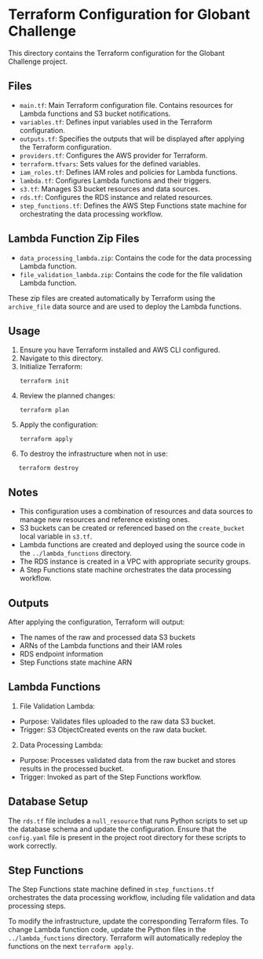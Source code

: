 # Terraform Configuration for Globant Challenge

This directory contains the Terraform configuration for the Globant Challenge project.

## Files

- `main.tf`: Main Terraform configuration file. Contains resources for Lambda functions and S3 bucket notifications.
- `variables.tf`: Defines input variables used in the Terraform configuration.
- `outputs.tf`: Specifies the outputs that will be displayed after applying the Terraform configuration.
- `providers.tf`: Configures the AWS provider for Terraform.
- `terraform.tfvars`: Sets values for the defined variables.
- `iam_roles.tf`: Defines IAM roles and policies for Lambda functions.
- `lambda.tf`: Configures Lambda functions and their triggers.
- `s3.tf`: Manages S3 bucket resources and data sources.
- `rds.tf`: Configures the RDS instance and related resources.
- `step_functions.tf`: Defines the AWS Step Functions state machine for orchestrating the data processing workflow.


## Lambda Function Zip Files

- `data_processing_lambda.zip`: Contains the code for the data processing Lambda function.
- `file_validation_lambda.zip`: Contains the code for the file validation Lambda function.

These zip files are created automatically by Terraform using the `archive_file` data source and are used to deploy the Lambda functions.

## Usage

1. Ensure you have Terraform installed and AWS CLI configured.
2. Navigate to this directory.
3. Initialize Terraform:
   ```
   terraform init
   ```
4. Review the planned changes:
   ```
   terraform plan
   ```
5. Apply the configuration:
   ```
   terraform apply
   ```
6. To destroy the infrastructure when not in use:
```
   terraform destroy
   ```

## Notes

- This configuration uses a combination of resources and data sources to manage new resources and reference existing ones.
- S3 buckets can be created or referenced based on the `create_bucket` local variable in `s3.tf`.
- Lambda functions are created and deployed using the source code in the `../lambda_functions` directory.
- The RDS instance is created in a VPC with appropriate security groups.
- A Step Functions state machine orchestrates the data processing workflow.

## Outputs

After applying the configuration, Terraform will output:
- The names of the raw and processed data S3 buckets
- ARNs of the Lambda functions and their IAM roles
- RDS endpoint information
- Step Functions state machine ARN

## Lambda Functions

1. File Validation Lambda:
- Purpose: Validates files uploaded to the raw data S3 bucket.
- Trigger: S3 ObjectCreated events on the raw data bucket.

2. Data Processing Lambda:
- Purpose: Processes validated data from the raw bucket and stores results in the processed bucket.
- Trigger: Invoked as part of the Step Functions workflow.

## Database Setup

The `rds.tf` file includes a `null_resource` that runs Python scripts to set up the database schema and update the configuration. Ensure that the `config.yaml` file is present in the project root directory for these scripts to work correctly.

## Step Functions

The Step Functions state machine defined in `step_functions.tf` orchestrates the data processing workflow, including file validation and data processing steps.

To modify the infrastructure, update the corresponding Terraform files. To change Lambda function code, update the Python files in the `../lambda_functions` directory. Terraform will automatically redeploy the functions on the next `terraform apply`.